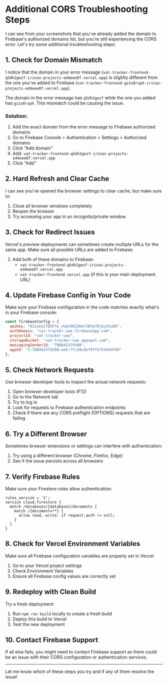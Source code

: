 # Additional CORS Troubleshooting Steps

I can see from your screenshots that you've already added the domain to Firebase's authorized domains list, but you're still experiencing the CORS error. Let's try some additional troubleshooting steps:

## 1. Check for Domain Mismatch

I notice that the domain in your error message (`vat-tracker-frontend-q5dh2gezf-irinas-projects-ed4eee0f.vercel.app`) is slightly different from the one you've added to Firebase (`vat-tracker-frontend-gz1x8rxph-irinas-projects-ed4eee0f.vercel.app`).

The domain in the error message has `q5dh2gezf` while the one you added has `gz1x8rxph`. This mismatch could be causing the issue.

### Solution:
1. Add the exact domain from the error message to Firebase authorized domains
2. Go to Firebase Console > Authentication > Settings > Authorized domains
3. Click "Add domain"
4. Add: `vat-tracker-frontend-q5dh2gezf-irinas-projects-ed4eee0f.vercel.app`
5. Click "Add"

## 2. Hard Refresh and Clear Cache

I can see you've opened the browser settings to clear cache, but make sure to:

1. Close all browser windows completely
2. Reopen the browser
3. Try accessing your app in an incognito/private window

## 3. Check for Redirect Issues

Vercel's preview deployments can sometimes create multiple URLs for the same app. Make sure all possible URLs are added to Firebase:

1. Add both of these domains to Firebase:
   - `vat-tracker-frontend-q5dh2gezf-irinas-projects-ed4eee0f.vercel.app`
   - `vat-tracker-frontend.vercel.app` (if this is your main deployment URL)

## 4. Update Firebase Config in Your Code

Make sure your Firebase configuration in the code matches exactly what's in your Firebase console:

```javascript
const firebaseConfig = {
  apiKey: "AIzaSyC7Q5Ffw_vUqt6RZ2beYJBYpYDjGyIXuD0",
  authDomain: "vat-tracker-uae.firebaseapp.com",
  projectId: "vat-tracker-uae",
  storageBucket: "vat-tracker-uae.appspot.com",
  messagingSenderId: "788842579308",
  appId: "1:788842579308:web:77c20cdef9ffa75364df49"
};
```

## 5. Check Network Requests

Use browser developer tools to inspect the actual network requests:

1. Open browser developer tools (F12)
2. Go to the Network tab
3. Try to log in
4. Look for requests to Firebase authentication endpoints
5. Check if there are any CORS preflight (OPTIONS) requests that are failing

## 6. Try a Different Browser

Sometimes browser extensions or settings can interfere with authentication:

1. Try using a different browser (Chrome, Firefox, Edge)
2. See if the issue persists across all browsers

## 7. Verify Firebase Rules

Make sure your Firestore rules allow authentication:

```
rules_version = '2';
service cloud.firestore {
  match /databases/{database}/documents {
    match /{document=**} {
      allow read, write: if request.auth != null;
    }
  }
}
```

## 8. Check for Vercel Environment Variables

Make sure all Firebase configuration variables are properly set in Vercel:

1. Go to your Vercel project settings
2. Check Environment Variables
3. Ensure all Firebase config values are correctly set

## 9. Redeploy with Clean Build

Try a fresh deployment:

1. Run `npm run build` locally to create a fresh build
2. Deploy this build to Vercel
3. Test the new deployment

## 10. Contact Firebase Support

If all else fails, you might need to contact Firebase support as there could be an issue with their CORS configuration or authentication services.

---

Let me know which of these steps you try and if any of them resolve the issue!